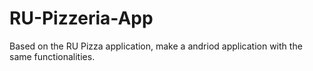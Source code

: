 # RU-Pizzeria-App
Based on the RU Pizza application, make a andriod application with the same functionalities.
